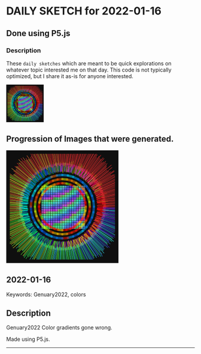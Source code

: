 # DAILY SKETCH for 2022-01-16

## Done using P5.js

### Description

These `daily sketches` which are meant to be quick explorations     on whatever topic interested me on that day. This code is not typically optimized, but I share it as-is     for anyone interested.

<img src = 'images/keep_2022-01-17-11-02-48.png' width = '100'> 

## Progression of Images that were generated.

<img src = 'images/keep_2022-01-17-11-02-48.png' width = '300'> 




## 2022-01-16
Keywords: Genuary2022, colors
 

## Description 

 Genuary2022 Color gradients gone wrong.
 

Made using P5.js. 

-----

